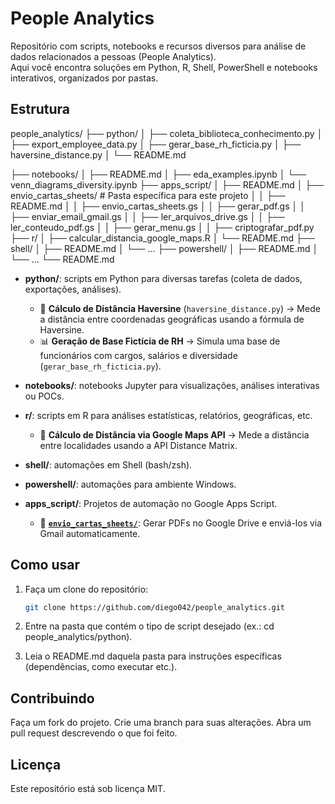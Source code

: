 # People Analytics

Repositório com scripts, notebooks e recursos diversos para análise de dados relacionados a pessoas (People Analytics).  
Aqui você encontra soluções em Python, R, Shell, PowerShell e notebooks interativos, organizados por pastas.

## Estrutura

people_analytics/
├── python/
│   ├── coleta_biblioteca_conhecimento.py
│   ├── export_employee_data.py
│   ├── gerar_base_rh_ficticia.py
│   ├── haversine_distance.py
│   └── README.md

├── notebooks/
│   ├── README.md
│   ├── eda_examples.ipynb
│   └── venn_diagrams_diversity.ipynb
├── apps_script/
│   ├── README.md
│   ├── envio_cartas_sheets/   # Pasta específica para este projeto
│   │   ├── README.md
│   │   ├── envio_cartas_sheets.gs
│   │   ├── gerar_pdf.gs
│   │   ├── enviar_email_gmail.gs
│   │   ├── ler_arquivos_drive.gs
│   │   ├── ler_conteudo_pdf.gs
│   │   ├── gerar_menu.gs
│   │   ├── criptografar_pdf.py
├── r/
│   ├── calcular_distancia_google_maps.R
│   └── README.md
├── shell/
│   ├── README.md
│   └── ...
├── powershell/
│   ├── README.md
│   └── ...
└── README.md


- **python/**: scripts em Python para diversas tarefas (coleta de dados, exportações, análises).
  - 📍 **Cálculo de Distância Haversine** (`haversine_distance.py`) → Mede a distância entre coordenadas geográficas usando a fórmula de Haversine.
  - 📊 **Geração de Base Fictícia de RH** → Simula uma base de funcionários com cargos, salários e diversidade (`gerar_base_rh_ficticia.py`).


- **notebooks/**: notebooks Jupyter para visualizações, análises interativas ou POCs.
- **r/**: scripts em R para análises estatísticas, relatórios, geográficas, etc.
  - 📍 **Cálculo de Distância via Google Maps API** → Mede a distância entre localidades usando a API Distance Matrix.

- **shell/**: automações em Shell (bash/zsh).
- **powershell/**: automações para ambiente Windows.
- **apps_script/**: Projetos de automação no Google Apps Script.
  - 📁 **[`envio_cartas_sheets/`](apps_script/envio_cartas_sheets/)**: Gerar PDFs no Google Drive e enviá-los via Gmail automaticamente.


## Como usar

1. Faça um clone do repositório:  
   ```bash
   git clone https://github.com/diego042/people_analytics.git

2. Entre na pasta que contém o tipo de script desejado (ex.: cd people_analytics/python).

3. Leia o README.md daquela pasta para instruções específicas (dependências, como executar etc.).

## Contribuindo
Faça um fork do projeto.
Crie uma branch para suas alterações.
Abra um pull request descrevendo o que foi feito.

## Licença
Este repositório está sob licença MIT.
